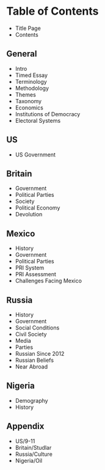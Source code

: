 # Table of Contents
-   Title Page
-   Contents

## General
-   Intro
-   Timed Essay
-   Terminology
-   Methodology
-   Themes
-   Taxonomy
-   Economics
-   Institutions of Democracy
-   Electoral Systems

## US
-   US Government

## Britain
-   Government
-   Political Parties
-   Society
-   Political Economy
-   Devolution

## Mexico
-   History
-   Government
-   Political Parties
-   PRI System
-   PRI Assessment
-   Challenges Facing Mexico

## Russia
-   History
-   Government
-   Social Conditions
-   Civil Society
-   Media
-   Parties
-   Russian Since 2012
-   Russian Beliefs
-   Near Abroad

## Nigeria
-   Demography
-   History

## Appendix
-   US/9-11
-   Britain/Studlar
-   Russia/Culture
-   Nigeria/Oil
